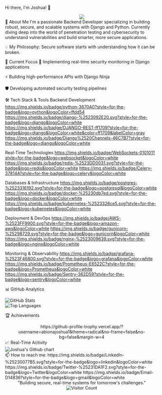 Hi there, I'm Joshua! 👋
<div align="center"> <img src="https://readme-typing-svg.herokuapp.com/?lines=Backend+Developer+%7C+Django+Expert;Security-Minded+Developer;Building+Robust+%26+Scalable+Systems;Exploring+Penetration+Testing&font=Fira%20Code&center=true&width=440&height=45&color=f75c7e&vCenter=true&size=22"> </div>
🚀 About Me
I'm a passionate Backend Developer specializing in building robust, secure, and scalable systems with Django and Python. Currently diving deep into the world of penetration testing and cybersecurity to understand vulnerabilities and build smarter, more secure applications.

💡 My Philosophy: Secure software starts with understanding how it can be broken.

🎯 Current Focus
🔐 Implementing real-time security monitoring in Django applications

⚡ Building high-performance APIs with Django Ninja

🛡️ Developing automated security testing pipelines

🛠️ Tech Stack & Tools
Backend Development
https://img.shields.io/badge/python-3670A0?style=for-the-badge&logo=python&logoColor=ffdd54
https://img.shields.io/badge/django-%2523092E20.svg?style=for-the-badge&logo=django&logoColor=white
https://img.shields.io/badge/DJANGO-REST-ff1709?style=for-the-badge&logo=django&logoColor=white&color=ff1709&labelColor=gray
https://img.shields.io/badge/Django%2520Channels-46C7B7?style=for-the-badge&logo=django&logoColor=white

Real-Time Technologies
https://img.shields.io/badge/WebSockets-010101?style=for-the-badge&logo=websocket&logoColor=white
https://img.shields.io/badge/redis-%2523DD0031.svg?style=for-the-badge&logo=redis&logoColor=white
https://img.shields.io/badge/Celery-37814A?style=for-the-badge&logo=celery&logoColor=white

Databases & Infrastructure
https://img.shields.io/badge/postgres-%2523316192.svg?style=for-the-badge&logo=postgresql&logoColor=white
https://img.shields.io/badge/docker-%25230db7ed.svg?style=for-the-badge&logo=docker&logoColor=white
https://img.shields.io/badge/kubernetes-%2523326ce5.svg?style=for-the-badge&logo=kubernetes&logoColor=white

Deployment & DevOps
https://img.shields.io/badge/AWS-%2523FF9900.svg?style=for-the-badge&logo=amazon-aws&logoColor=white
https://img.shields.io/badge/gunicorn-%25298729.svg?style=for-the-badge&logo=gunicorn&logoColor=white
https://img.shields.io/badge/nginx-%2523009639.svg?style=for-the-badge&logo=nginx&logoColor=white

Monitoring & Observability
https://img.shields.io/badge/grafana-%2523F46800.svg?style=for-the-badge&logo=grafana&logoColor=white
https://img.shields.io/badge/Prometheus-E6522C?style=for-the-badge&logo=Prometheus&logoColor=white
https://img.shields.io/badge/Sentry-362D59?style=for-the-badge&logo=sentry&logoColor=white

📊 GitHub Analytics
<!-- Real-time GitHub stats with refresh --><img src="https://github-readme-stats.vercel.app/api?username=abionajoshua1&theme=radical&hide_border=false&include_all_commits=true&count_private=true&show_icons=true" alt="GitHub Stats" onerror="this.onerror=null;this.src='https://github-readme-stats.vercel.app/api?username=abionajoshua1&theme=radical&hide_border=false&include_all_commits=true&count_private=true&show_icons=true';" style="display: block; margin: 0 auto;" /><!-- Auto-refreshing language stats --><img src="https://github-readme-stats.vercel.app/api/top-langs/?username=abionajoshua1&theme=radical&hide_border=false&include_all_commits=true&count_private=true&layout=compact" alt="Top Languages" onerror="this.onerror=null;this.src='https://github-readme-stats.vercel.app/api/top-langs/?username=abionajoshua1&theme=radical&hide_border=false&include_all_commits=true&count_private=true&layout=compact';" style="display: block; margin: 0 auto;" />
🏆 Achievements
<div align="center">
https://github-profile-trophy.vercel.app/?username=abionajoshua1&theme=radical&no-frame=false&no-bg=false&margin-w=4

</div>
📈 Real-Time Activity
<!-- GitHub activity graph --><img src="https://ghchart.rshah.org/abionajoshua1" alt="Joshua's Github chart" style="display: block; margin: 0 auto;" /><!-- WakaTime stats --><!-- Uncomment if you use WakaTime ![Wakatime stats](https://github-readme-stats.vercel.app/api/wakatime?username=abionajoshua1&theme=radical&hide_border=false&layout=compact) -->
📫 How to reach me:
https://img.shields.io/badge/LinkedIn-%25230077B5.svg?style=for-the-badge&logo=linkedin&logoColor=white
https://img.shields.io/badge/Twitter-%25231DA1F2.svg?style=for-the-badge&logo=Twitter&logoColor=white
https://img.shields.io/badge/Email-D14836?style=for-the-badge&logo=gmail&logoColor=white

<div align="center">
"Building secure, real-time systems for tomorrow's challenges."

<!-- Real-time visitor counter --><img src="https://profile-counter.glitch.me/abionajoshua1/count.svg" alt="Visitor Count" /></div>
